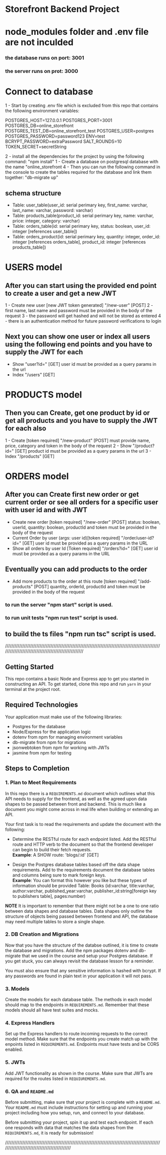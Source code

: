 # Storefront Backend Project

# node_modules folder and .env file are not inculded

### the database runs on port: 3001

### the server runs on prot: 3000

# Connect to database

1 - Start by creating .env file which is excluded from this repo that contains the following environment variables:

POSTGRES_HOST=127.0.0.1
POSTGRES_PORT=3001
POSTGRES_DB=online_storefront
POSTGRES_TEST_DB=online_storefront_test
POSTGRES_USER=postgres
POSTGRES_PASSWORD=password123
ENV=test
BCRYPT_PASSWORD=extraPassword
SALT_ROUNDS=10
TOKEN_SECRET=secretString

2 - install all the dependencies for the project by using the following command: "npm install"
1 - Create a database on postgresql database with the name "online_storefront
4 - Then you can run the following command in the console to create the tables required for the database and link them together: "db-migrate up"

## schema structure

- Table: user_table(user_id: serial perimary key, first_name: varchar, last_name: varchar, password: varchar)
- Table: products_table(product_id: serial perimary key, name: varchar, price: integer, category: varchar)
- Table: orders_table(id: serial perimary key, status: boolean, user_id: integer [references user_table])
- Table: orders_product(id: serial perimary key, quantity: integer, order_id: integer [references orders_table], product_id: integer [references products_table])

# USERS model

## After you can start using the provided end point to create a user and get a new JWT

1 - Create new user [new JWT token generated] "/new-user" [POST]
2 - first name, last name and password must be provided in the body of the request
3 - the password will get hashed and will not be stored as entered
4 - there is an authentication method for future password verifications to login

## Next you can show one user or index all users using the following end points and you have to supply the JWT for each

- Show "user?id=" [GET] user id must be provided as a query params in the url
- Index "/users" [GET]

# PRODUCTS model

## Then you can Create, get one product by id or get all products and you have to supply the JWT for each also

1 - Create [token required] "/new-product" [POST] must provide name, price, category and token in the body of the request
2 - Show "/product?id=" [GET] product id must be provided as a query params in the url
3 - Index "/products" [GET]

# ORDERS model

## After you can Create first new order or get current order or see all orders for a specific user with user id and with JWT

- Create new order [token required] "/new-order" [POST] status: boolean, userId, quantity: boolean, productId and token must be provided in the body of the request
- Current Order by user (args: user id)[token required] "/order/user-id?id=" [GET] user id must be provided as a query params in the URL
- Show all orders by user Id [Token required] "/orders?id=" [GET] user id must be provided as a query params in the URL

## Eventually you can add products to the order

- Add more products to the order at this route [token required] "/add-products" [POST] quantity, orderId, productId and token must be provided in the body of the request

### to run the server "npm start" script is used.

### to run unit tests "npm run test" script is used.

## to build the ts files "npm run tsc" script is used.

/////////////////////////////////////////////////////////////////////////////////////////////////////////////////////////////////////////////////////

## Getting Started

This repo contains a basic Node and Express app to get you started in constructing an API. To get started, clone this repo and run `yarn` in your terminal at the project root.

## Required Technologies

Your application must make use of the following libraries:

- Postgres for the database
- Node/Express for the application logic
- dotenv from npm for managing environment variables
- db-migrate from npm for migrations
- jsonwebtoken from npm for working with JWTs
- jasmine from npm for testing

## Steps to Completion

### 1. Plan to Meet Requirements

In this repo there is a `REQUIREMENTS.md` document which outlines what this API needs to supply for the frontend, as well as the agreed upon data shapes to be passed between front and backend. This is much like a document you might come across in real life when building or extending an API.

Your first task is to read the requirements and update the document with the following:

- Determine the RESTful route for each endpoint listed. Add the RESTful route and HTTP verb to the document so that the frontend developer can begin to build their fetch requests.  
  **Example**: A SHOW route: 'blogs/:id' [GET]

- Design the Postgres database tables based off the data shape requirements. Add to the requirements document the database tables and columns being sure to mark foreign keys.  
  **Example**: You can format this however you like but these types of information should be provided
  Table: Books (id:varchar, title:varchar, author:varchar, published_year:varchar, publisher_id:string[foreign key to publishers table], pages:number)

**NOTE** It is important to remember that there might not be a one to one ratio between data shapes and database tables. Data shapes only outline the structure of objects being passed between frontend and API, the database may need multiple tables to store a single shape.

### 2. DB Creation and Migrations

Now that you have the structure of the databse outlined, it is time to create the database and migrations. Add the npm packages dotenv and db-migrate that we used in the course and setup your Postgres database. If you get stuck, you can always revisit the database lesson for a reminder.

You must also ensure that any sensitive information is hashed with bcrypt. If any passwords are found in plain text in your application it will not pass.

### 3. Models

Create the models for each database table. The methods in each model should map to the endpoints in `REQUIREMENTS.md`. Remember that these models should all have test suites and mocks.

### 4. Express Handlers

Set up the Express handlers to route incoming requests to the correct model method. Make sure that the endpoints you create match up with the enpoints listed in `REQUIREMENTS.md`. Endpoints must have tests and be CORS enabled.

### 5. JWTs

Add JWT functionality as shown in the course. Make sure that JWTs are required for the routes listed in `REQUIUREMENTS.md`.

### 6. QA and `README.md`

Before submitting, make sure that your project is complete with a `README.md`. Your `README.md` must include instructions for setting up and running your project including how you setup, run, and connect to your database.

Before submitting your project, spin it up and test each endpoint. If each one responds with data that matches the data shapes from the `REQUIREMENTS.md`, it is ready for submission!

/////////////////////////////////////////////////////////////////////////////////////////////////////////////////////////////////////////////
